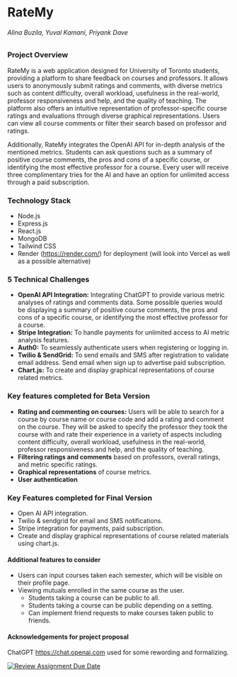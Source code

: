 # RateMy

###### Alina Buzila, Yuval Kamani, Priyank Dave


### Project Overview
RateMy is a web application designed for University of Toronto students, providing a platform to share feedback on courses and professors. It allows users to anonymously submit ratings and comments, with diverse metrics such as content difficulty, overall workload, usefulness in the real-world, professor responsiveness and help, and the quality of teaching. The platform also offers an intuitive representation of professor-specific course ratings and evaluations through diverse graphical representations. Users can view all course comments or filter their search based on professor and ratings.

Additionally, RateMy integrates the OpenAI API for in-depth analysis of the mentioned metrics. Students can ask questions such as a summary of positive course comments, the pros and cons of a specific course, or identifying the most effective professor for a course. Every user will receive three complimentary tries for the AI and have an option for unlimited access through a paid subscription.


### Technology Stack
- Node.js
- Express.js
- React.js
- MongoDB
- Tailwind CSS
- Render (https://render.com/) for deployment (will look into Vercel as well as a possible alternative)

### 5 Technical Challenges
- **OpenAI API Integration:** Integrating ChatGPT to provide various metric analyses of ratings and comments data. Some possible queries would be displaying a summary of positive course comments, the pros and cons of a specific course, or identifying the most effective professor for a course.
- **Stripe Integration:** To handle payments for unlimited access to AI metric analysis features.
- **Auth0:** To seamlessly authenticate users when registering or logging in.
- **Twilio & SendGrid:** To send emails and SMS after registration to validate email address. Send email when sign up to advertise paid subscription.
- **Chart.js:** To create and display graphical representations of course related metrics.


### Key features completed for Beta Version
- **Rating and commenting on courses:** Users will be able to search for a course by course name or course code and add a rating and comment on the course. They will be asked to specify the professor they took the course with and rate their experience in a variety of aspects including content difficulty, overall workload, usefulness in the real-world, professor responsiveness and help, and the quality of teaching.
- **Filtering ratings and comments** based on professors, overall ratings, and metric specific ratings.
- **Graphical representations** of course metrics.
- **User authentication**


### Key Features completed for Final Version
- Open AI API integration.
- Twilio & sendgrid for email and SMS notifications.
- Stripe integration for payments, paid subscription.
- Create and display graphical representations of course related materials using chart.js.

#### Additional features to consider
- Users can input courses taken each semester, which will be visible on their profile page.
- Viewing mutuals enrolled in the same course as the user.
    - Students taking a course can be public to all.
    - Students taking a course can be public depending on a setting.
    - Can implement friend requests to make courses taken public to friends.


#### Acknowledgements for project proposal
ChatGPT https://chat.openai.com used for some rewording and formalizing.

[![Review Assignment Due Date](https://classroom.github.com/assets/deadline-readme-button-24ddc0f5d75046c5622901739e7c5dd533143b0c8e959d652212380cedb1ea36.svg)](https://classroom.github.com/a/KRLE_tfD)
